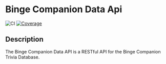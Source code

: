# Binge Companion Data Api
![CI](https://github.com/GPelayo/binge-companion-data-api/actions/workflows/python-app.yml/badge.svg)
[![Coverage](https://coveralls.io/repos/github/GPelayo/binge-companion-data-api/badge.svg?branch=prod)](https://coveralls.io/github/GPelayo/binge-companion-data-api?branch=prod)
## Description

The Binge Companion Data API is a RESTful API for the Binge Companion Trivia Database.

